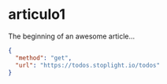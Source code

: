 # articulo1

The beginning of an awesome article...

```json http
{
  "method": "get",
  "url": "https://todos.stoplight.io/todos"
}
```